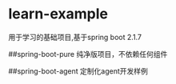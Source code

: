 # learn-example
用于学习的基础项目,基于spring boot 2.1.7

##spring-boot-pure
纯净版项目，不依赖任何组件

##spring-boot-agent
定制化agent开发样例
